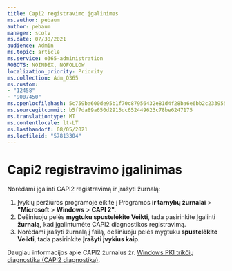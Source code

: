 ```yaml
---
title: Capi2 registravimo įgalinimas
ms.author: pebaum
author: pebaum
manager: scotv
ms.date: 07/30/2021
audience: Admin
ms.topic: article
ms.service: o365-administration
ROBOTS: NOINDEX, NOFOLLOW
localization_priority: Priority
ms.collection: Adm_O365
ms.custom:
- "12458"
- "9007450"
ms.openlocfilehash: 5c759ba600de95b1f70c87956432e81d4f28ba6e6bb2c2339557676bc18f61af
ms.sourcegitcommit: b5f7da89a650d2915dc652449623c78be6247175
ms.translationtype: MT
ms.contentlocale: lt-LT
ms.lasthandoff: 08/05/2021
ms.locfileid: "57813304"
---
```

# <a name="enable-capi2-logging"></a>Capi2 registravimo įgalinimas

Norėdami įgalinti CAPI2 registravimą ir įrašyti žurnalą:

1. Įvykių peržiūros programoje eikite į Programos **ir tarnybų žurnalai**  >  **"Microsoft**  >  **Windows**  >  **CAPI 2".**
2. Dešiniuoju pelės **mygtuku spustelėkite Veikti**, tada pasirinkite Įgalinti **žurnalą,** kad įgalintumėte CAPI2 diagnostikos registravimą.
3. Norėdami įrašyti žurnalą į failą, dešiniuoju pelės mygtuku **spustelėkite Veikti**, tada pasirinkite **Įrašyti įvykius kaip**.

Daugiau informacijos apie CAPI2 žurnalus žr. [Windows PKI trikčių diagnostika (CAPI2 diagnostika)](https://social.technet.microsoft.com/wiki/contents/articles/242.windows-pki-troubleshooting-capi2-diagnostics.aspx).